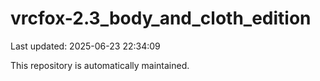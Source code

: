 # vrcfox-2.3_body_and_cloth_edition

Last updated: 2025-06-23 22:34:09

This repository is automatically maintained.
